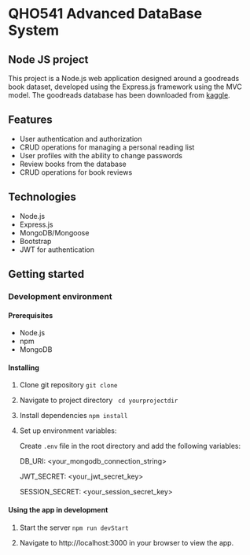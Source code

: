 # QHO541 Advanced DataBase System

## Node JS project

This project is a Node.js web application designed around a goodreads book dataset, developed using the Express.js framework using the MVC model. 
The goodreads database has been downloaded from [kaggle](https://www.kaggle.com/datasets/jealousleopard/goodreadsbooks).

## Features
 - User authentication and authorization
 - CRUD operations for managing a personal reading list
 - User profiles with the ability to change passwords
 - Review books from the database
 - CRUD operations for book reviews

 ## Technologies
 - Node.js
 - Express.js 
 - MongoDB/Mongoose
 - Bootstrap
 - JWT for authentication

## Getting started
 
 ### Development environment

 #### Prerequisites

 - Node.js
 - npm
 - MongoDB

 #### Installing

 1. Clone git repository `git clone `

 2. Navigate to project directory
 ` cd yourprojectdir` 

 3. Install dependencies `npm install`

 4. Set up environment variables:
    
    Create `.env` file in the root directory and add the following variables:

    DB_URI: <your_mongodb_connection_string>

    JWT_SECRET: <your_jwt_secret_key>

    SESSION_SECRET: <your_session_secret_key>

 #### Using the app in development
 1. Start the server `npm run devStart`

 2. Navigate to http://localhost:3000 in your browser to view the app.
